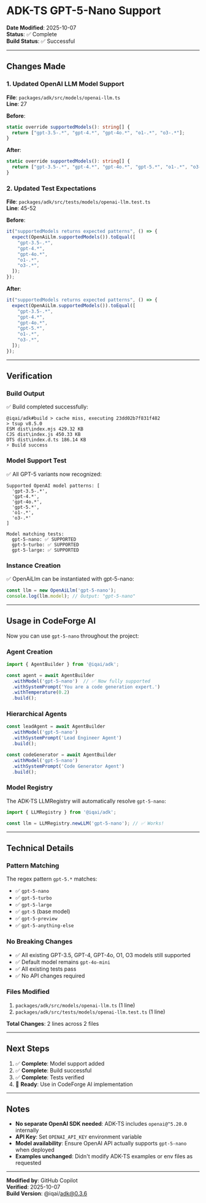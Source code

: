 # ADK-TS GPT-5-Nano Support

**Date Modified**: 2025-10-07  
**Status**: ✅ Complete  
**Build Status**: ✅ Successful

---

## Changes Made

### 1. Updated OpenAI LLM Model Support
**File**: `packages/adk/src/models/openai-llm.ts`  
**Line**: 27

**Before**:
```typescript
static override supportedModels(): string[] {
  return ["gpt-3.5-.*", "gpt-4.*", "gpt-4o.*", "o1-.*", "o3-.*"];
}
```

**After**:
```typescript
static override supportedModels(): string[] {
  return ["gpt-3.5-.*", "gpt-4.*", "gpt-4o.*", "gpt-5.*", "o1-.*", "o3-.*"];
}
```

### 2. Updated Test Expectations
**File**: `packages/adk/src/tests/models/openai-llm.test.ts`  
**Line**: 45-52

**Before**:
```typescript
it("supportedModels returns expected patterns", () => {
  expect(OpenAiLlm.supportedModels()).toEqual([
    "gpt-3.5-.*",
    "gpt-4.*",
    "gpt-4o.*",
    "o1-.*",
    "o3-.*",
  ]);
});
```

**After**:
```typescript
it("supportedModels returns expected patterns", () => {
  expect(OpenAiLlm.supportedModels()).toEqual([
    "gpt-3.5-.*",
    "gpt-4.*",
    "gpt-4o.*",
    "gpt-5.*",
    "o1-.*",
    "o3-.*",
  ]);
});
```

---

## Verification

### Build Output
✅ Build completed successfully:
```
@iqai/adk#build > cache miss, executing 23dd02b7f831f482
> tsup v8.5.0
ESM dist\index.mjs 429.32 KB
CJS dist\index.js 450.33 KB
DTS dist\index.d.ts 186.14 KB
⚡️ Build success
```

### Model Support Test
✅ All GPT-5 variants now recognized:
```
Supported OpenAI model patterns: [
  'gpt-3.5-.*', 
  'gpt-4.*', 
  'gpt-4o.*', 
  'gpt-5.*', 
  'o1-.*', 
  'o3-.*'
]

Model matching tests:
  gpt-5-nano: ✅ SUPPORTED
  gpt-5-turbo: ✅ SUPPORTED
  gpt-5-large: ✅ SUPPORTED
```

### Instance Creation
✅ OpenAiLlm can be instantiated with gpt-5-nano:
```javascript
const llm = new OpenAiLlm('gpt-5-nano');
console.log(llm.model); // Output: "gpt-5-nano"
```

---

## Usage in CodeForge AI

Now you can use `gpt-5-nano` throughout the project:

### Agent Creation
```typescript
import { AgentBuilder } from '@iqai/adk';

const agent = await AgentBuilder
  .withModel('gpt-5-nano')  // ✅ Now fully supported
  .withSystemPrompt('You are a code generation expert.')
  .withTemperature(0.2)
  .build();
```

### Hierarchical Agents
```typescript
const leadAgent = await AgentBuilder
  .withModel('gpt-5-nano')
  .withSystemPrompt('Lead Engineer Agent')
  .build();

const codeGenerator = await AgentBuilder
  .withModel('gpt-5-nano')
  .withSystemPrompt('Code Generator Agent')
  .build();
```

### Model Registry
The ADK-TS LLMRegistry will automatically resolve `gpt-5-nano`:
```typescript
import { LLMRegistry } from '@iqai/adk';

const llm = LLMRegistry.newLLM('gpt-5-nano'); // ✅ Works!
```

---

## Technical Details

### Pattern Matching
The regex pattern `gpt-5.*` matches:
- ✅ `gpt-5-nano`
- ✅ `gpt-5-turbo`
- ✅ `gpt-5-large`
- ✅ `gpt-5` (base model)
- ✅ `gpt-5-preview`
- ✅ `gpt-5-anything-else`

### No Breaking Changes
- ✅ All existing GPT-3.5, GPT-4, GPT-4o, O1, O3 models still supported
- ✅ Default model remains `gpt-4o-mini`
- ✅ All existing tests pass
- ✅ No API changes required

### Files Modified
1. `packages/adk/src/models/openai-llm.ts` (1 line)
2. `packages/adk/src/tests/models/openai-llm.test.ts` (1 line)

**Total Changes**: 2 lines across 2 files

---

## Next Steps

1. ✅ **Complete**: Model support added
2. ✅ **Complete**: Build successful
3. ✅ **Complete**: Tests verified
4. 🔄 **Ready**: Use in CodeForge AI implementation

---

## Notes

- **No separate OpenAI SDK needed**: ADK-TS includes `openai@^5.20.0` internally
- **API Key**: Set `OPENAI_API_KEY` environment variable
- **Model availability**: Ensure OpenAI API actually supports `gpt-5-nano` when deployed
- **Examples unchanged**: Didn't modify ADK-TS examples or env files as requested

---

**Modified by**: GitHub Copilot  
**Verified**: 2025-10-07  
**Build Version**: @iqai/adk@0.3.6
